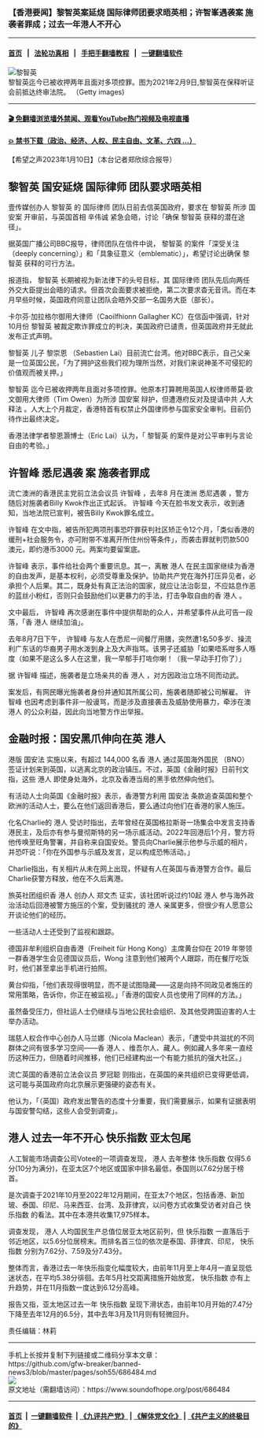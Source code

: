 ### 【香港要闻】黎智英案延烧 国际律师团要求晤英相；许智峯遇袭案 施袭者罪成；过去一年港人不开心
------------------------

#### [首页](https://github.com/gfw-breaker/banned-news3/blob/master/README.md) &nbsp;&nbsp;|&nbsp;&nbsp; [法轮功真相](https://github.com/begood0513/basic/blob/master/README.md)  &nbsp;&nbsp;|&nbsp;&nbsp; [手把手翻墙教程](https://github.com/gfw-breaker/guides/wiki)  &nbsp;&nbsp;|&nbsp;&nbsp; [一键翻墙软件](https://github.com/gfw-breaker/nogfw/blob/master/README.md)  



<div><img alt="黎智英" src="https://img.soundofhope.org/2021-12/1638463890093.jpg"/>
<br/><figcaption class="caption">
 黎智英迄今已被收押两年且面对多项控罪。图为2021年2月9日,黎智英在保释听证会前抵达终审法院。 （Getty images)
</figcaption></div><hr/>

#### [ 🎬  免翻墙浏览墙外禁闻、观看YouTube热门视频及电视直播](https://github.com/gfw-breaker/HelloWorld)

#### [ 💥  禁书下载（政治、经济、人权、民主自由、文革、六四 ...）](https://github.com/gfw-breaker/books/blob/master/README.md)

<div><div class="Content__Wrapper sc-1bvya0-0 elmmKw article_body" itemprop="articleBody">
 <div id="post_place_1">
 </div>
 <p class="meta-top">
  <span class="meta">
   【希望之声2023年1月10日】（本台记者郑欣综合报导）
  </span>
 </p>
 <h2>
  <strong>
   <ok href="/term/144108">
    黎智英
   </ok>
   国安延烧
   <ok href="/term/826791">
    国际律师
   </ok>
   团队要求晤英相
  </strong>
 </h2>
 <p>
  壹传媒创办人
  <ok href="/term/144108">
   黎智英
  </ok>
  的
  <ok href="/term/826791">
   国际律师
  </ok>
  团队日前去信英国政府，要求在
  <ok href="/term/144108">
   黎智英
  </ok>
  所涉
  <ok href="/term/807387">
   国安案
  </ok>
  开审前，与英国首相
  <ok href="/term/826794">
   辛伟诚
  </ok>
  紧急会晤，讨论「确保
  <ok href="/term/144108">
   黎智英
  </ok>
  获释的潜在途径」。
 </p>
 <p>
  据英国广播公司BBC报导，律师团队在信件中说，
  <ok href="/term/144108">
   黎智英
  </ok>
  的案件「深受关注（deeply concerning）」和「具象征意义（emblematic）」，希望讨论出确保
  <ok href="/term/144108">
   黎智英
  </ok>
  获释的可行方法。
 </p>
 <p>
  报道指，
  <ok href="/term/144108">
   黎智英
  </ok>
  长期被视为新法律下的头号目标，其
  <ok href="/term/826791">
   国际律师
  </ok>
  团队先后向两任外交大臣提出会晤的请求。但首次会面要求被拒绝，第二次要求杳无音讯。而在本月早些时候，英国政府同意让团队会晤外交部一名国务大臣（部长）。
 </p>
 <p>
  卡尔芬·加拉格尔御用大律师（Caoilfhionn Gallagher KC）在信函中强调，针对10月份
  <ok href="/term/144108">
   黎智英
  </ok>
  被裁定欺诈罪成立的判决，美国政府已谴责，但英国政府并无就此发布正式声明。
 </p>
 <p>
  <ok href="/term/144108">
   黎智英
  </ok>
  儿子
  <ok href="/term/826797">
   黎崇恩
  </ok>
  （Sebastien Lai）目前流亡台湾。他对BBC表示，自己父亲是一位英国公民，「为了拥护这些我们视为理所当然，对我们来说神圣不可侵犯的价值观而被关押。」
 </p>
 <p>
  <ok href="/term/144108">
   黎智英
  </ok>
  迄今已被收押两年且面对多项控罪。他原本打算聘用英国人权律师蒂莫·欧文御用大律师（Tim Owen）为所涉
  <ok href="/term/807387">
   国安案
  </ok>
  辩护，但遭港府反对及提请中共
  <ok href="/term/12061">
   人大释法
  </ok>
  。人大上个月裁定，香港特首有权禁止外国律师参与国家安全审判。目前仍待作出最终决定。
 </p>
 <p>
  香港法律学者黎恩灏博士（Eric Lai）认为，「
  <ok href="/term/144108">
   黎智英
  </ok>
  的案件是对公平审判与言论自由的考验。」
 </p>
 <h2>
  <strong>
   <ok href="/term/52396">
    许智峰
   </ok>
   <ok href="/term/826800">
    悉尼遇袭
   </ok>
   案 施袭者罪成
  </strong>
 </h2>
 <p>
  流亡澳洲的香港民主党前立法会议员
  <ok href="/term/52396">
   许智峰
  </ok>
  ，去年8 月在澳洲
  <ok href="/term/826800">
   悉尼遇袭
  </ok>
  ，警方随后对施袭者Billy Kwok作出正式起诉。
  <ok href="/term/52396">
   许智峰
  </ok>
  今天在脸书发文表示，收到通知，当地法院已宣判，被告Billy Kwok罪名成立。
 </p>
 <p>
  <ok href="/term/52396">
   许智峰
  </ok>
  在文中指，被告所犯两项刑事恐吓罪获判社区矫正令12个月，「类似香港的缓刑+社会服务令，亦可附带不准离开所住州份等条件」，而袭击罪就判罚款500澳元，即约港币3000 元。两案均要留案底。
 </p>
 <p>
  <ok href="/term/52396">
   许智峰
  </ok>
  表示，事件给社会两个重要讯息。其一，离散
  <ok href="/term/1724">
   港人
  </ok>
  在民主国家继续为香港的自由发声，是基本权利，必须受尊重及保护。协助共产党在海外打压异见者，必承担个人后果。其二，既身处有真正法治的国家，就应让法治彰显，不应姑息作恶的蓝丝小粉红，否则只会鼓励他们以更暴力的手法，打击争取自由的香
  <ok href="/term/1724">
   港人
  </ok>
  。
 </p>
 <p>
  文中最后，
  <ok href="/term/52396">
   许智峰
  </ok>
  再次感谢在事件中提供帮助的众人，并希望事件从此可告一段落，「香
  <ok href="/term/1724">
   港人
  </ok>
  继续加油」。
 </p>
 <p>
  去年8月7日下午，
  <ok href="/term/52396">
   许智峰
  </ok>
  与友人在悉尼一间餐厅用膳，突然遭1名50多岁、操流利广东话的华裔男子用水泼到身上及大声指骂。该男子还威胁「如果唔系咁多人喺度（如果不是这么多人在这里，我一早郁手打咗你喇！（我一早动手打你了）」
 </p>
 <p>
  据
  <ok href="/term/52396">
   许智峰
  </ok>
  描述，施袭者是立场亲共的香
  <ok href="/term/1724">
   港人
  </ok>
  ，对方因政治立场不同而动武。
 </p>
 <p>
  案发后，有网民曝光施袭者身份并通知其所属公司，施袭者随即被公司解雇。
  <ok href="/term/52396">
   许智峰
  </ok>
  也因考虑到事件非一般谩骂，而是涉及直接袭击及威胁使用暴力，牵涉在澳
  <ok href="/term/1724">
   港人
  </ok>
  的公众利益，因此向当地警方作出举报。
 </p>
 <h2>
  <strong>
   金融时报：国安黑爪伸向在英
   <ok href="/term/1724">
    港人
   </ok>
  </strong>
 </h2>
 <p>
  港版
  <ok href="/term/99050">
   国安法
  </ok>
  实施以来，有超过 144,000 名香
  <ok href="/term/1724">
   港人
  </ok>
  通过英国海外国民 （BNO） 签证计划来到英国，以逃离北京的政治镇压。不过，英国《金融时报》日前刊文指，这些
  <ok href="/term/1724">
   港人
  </ok>
  即使身处海外，北京及香港当局的黑手依然伸向他们。
 </p>
 <p>
  有活动人士向英国《金融时报》表示，香港警方利用
  <ok href="/term/99050">
   国安法
  </ok>
  条款追查英国和整个欧洲的活动人士，要么在他们返回香港后，要么通过向他们在香港的家人施压。
 </p>
 <p>
  化名Charlie的
  <ok href="/term/1724">
   港人
  </ok>
  受访时指出，去年曾经在英国格拉斯哥一场集会中发言支持香港民主，及后亦有参与曼彻斯特的另一场示威活动。2022年回港后1个月，警方将他传唤至旺角警署，并自称来自国安处。警员向Charlie展示他参与示威的相片，并恐吓说：「你在外国参与示威及发言，足以构成恐怖活动。」
 </p>
 <p>
  Charlie指出，有关相片从未在网上出现，怀疑有人在英国与香港警方合作。最后Charlie获警方释放，他在不久后离港。
 </p>
 <p>
  旅英社团组织香
  <ok href="/term/1724">
   港人
  </ok>
  创办人
  <ok href="/term/3915">
   郑文杰
  </ok>
  证实，该社团听说过约10起
  <ok href="/term/1724">
   港人
  </ok>
  参与海外政治活动后回港被警方施压的个案，受到骚扰的
  <ok href="/term/1724">
   港人
  </ok>
  亲属更多，但很少有人愿意公开谈论他们的经历。
 </p>
 <p>
  一些活动人士还受到了监视和跟踪。
 </p>
 <p>
  德国非牟利组织自由香港（Freiheit für Hong Kong）主席黄台仰在 2019 年带领一群香港学生会见德国议员后，Wong 注意到他们被两个人跟踪，而在餐厅吃饭时，他们甚至拿出手机进行拍照。
 </p>
 <p>
  黄台仰指，「他们表现得很明显，而不是试图隐藏——这是向持不同政见者施压的常用策略，告诉你，你正在被监视。」「香港的国安人员也使用了同样的方法。」
 </p>
 <p>
  虽然备受压力，但社运人士仍继续与当地公民社会组织、及其他受跨国迫害的人士举办活动。
 </p>
 <p>
  瑞慈人权合作中心创办人马兰娜（Nicola Maclean）表示，「遭受中共滋扰的不同群体之间有很多学习空间——香
  <ok href="/term/1724">
   港人
  </ok>
  、维吾尔人、藏人。例如藏人多年来一直经历这种压力，但随着时间推移，他们已经建构出一个有能力抵抗的强大社区。」
 </p>
 <p>
  流亡英国的香港前立法会议员
  <ok href="/term/2293">
   罗冠聪
  </ok>
  则指出，在英国的亲共组织已变得更低调，这可能与英国政府向北京展示更强硬的姿态有关。
 </p>
 <p>
  他认为，「（英国）政府发出警告的态度十分重要，我们需要展示，如果有证据表明与国安警勾结，这些人会受到调查」。
 </p>
 <h2>
  <strong>
   <ok href="/term/1724">
    港人
   </ok>
   过去一年不开心
   <ok href="/term/826803">
    快乐指数
   </ok>
   亚太包尾
  </strong>
 </h2>
 <p>
  人工智能市场调查公司Votee的一项调查发现，
  <ok href="/term/1724">
   港人
  </ok>
  去年整体
  <ok href="/term/826803">
   快乐指数
  </ok>
  仅得5.6分(10分为满分)，在亚太区7个地区或国家中排名最低，泰国则以7.62分居于榜首。
 </p>
 <p>
  是次调查于2021年10月至2022年12月期间，在亚太7个地区，包括香港、新加玻、泰国、印尼、马来西亚、台湾、及菲律宾，以问卷方式收集受访者对自己
  <ok href="/term/826803">
   快乐指数
  </ok>
  的看法。其中在本港共收集17,975样本。
 </p>
 <p>
  调查发现，
  <ok href="/term/1724">
   港人
  </ok>
  人均国民生产总值位居亚太地区前列，但
  <ok href="/term/826803">
   快乐指数
  </ok>
  一直落后于邻近地区，以5.6分位居榜末。而排名首三位的依次是泰国、菲律宾、印尼，
  <ok href="/term/826803">
   快乐指数
  </ok>
  分别为7.62分、7.59及分7.43分。
 </p>
 <p>
  整体而言，香港过去一年快乐指变化幅度较大，由前年11月至上年4月一直呈现低迷状态，在平均5.38分徘徊。去年5月社交距离措施开始放宽，
  <ok href="/term/826803">
   快乐指数
  </ok>
  亦有上升趋势，并在11月指数一度达到6.12分高峰。
 </p>
 <p>
  报告又指，亚太地区过去一年
  <ok href="/term/826803">
   快乐指数
  </ok>
  呈现下滑状态，由前年10月开始的7.47分下降至去年12月的6.5分，其中去年3月及11月则有轻微回升。
 </p>
 <p class="meta-btm">
  责任编辑：林莉
 </p>
</div>
</div>
<hr/>
手机上长按并复制下列链接或二维码分享本文章：<br/>
https://github.com/gfw-breaker/banned-news3/blob/master/pages/soh55/686484.md <br/>
<a href='https://github.com/gfw-breaker/banned-news3/blob/master/pages/soh55/686484.md'><img src='https://github.com/gfw-breaker/banned-news3/blob/master/pages/soh55/686484.md.png'/></a> <br/>
原文地址（需翻墙访问）：https://www.soundofhope.org/post/686484


------------------------
#### [首页](https://github.com/gfw-breaker/banned-news3/blob/master/README.md) &nbsp;|&nbsp; [一键翻墙软件](https://github.com/gfw-breaker/nogfw/blob/master/README.md) &nbsp;| [《九评共产党》](https://github.com/gfw-breaker/9ping.md/blob/master/README.md#九评之一评共产党是什么) | [《解体党文化》](https://github.com/gfw-breaker/jtdwh.md/blob/master/README.md) | [《共产主义的终极目的》](https://github.com/gfw-breaker/gczydzjmd.md/blob/master/README.md)


<img src='http://gfw-breaker.win/banned-news3/pages/soh55/686484.md' width='0px' height='0px'/>